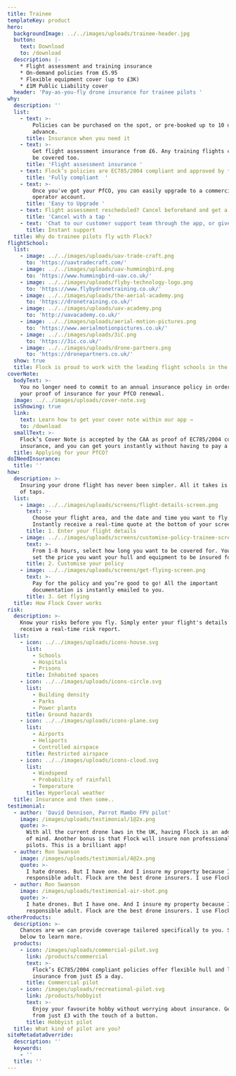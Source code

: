 ```yaml
---
title: Trainee
templateKey: product
hero:
  backgroundImage: ../../images/uploads/trainee-header.jpg
  button:
    text: Download
    to: /download
  description: |-
    * Flight assessment and training insurance 
    * On-demand policies from £5.95
    * Flexible equipment cover (up to £3K) 
    * £1M Public Liability cover
  header: 'Pay-as-you-fly drone insurance for trainee pilots '
why:
  description: ''
  list:
    - text: >-
        Policies can be purchased on the spot, or pre-booked up to 10 days in
        advance.
      title: Insurance when you need it
    - text: >-
        Get flight assessment insurance from £6. Any training flights can also
        be covered too.
      title: 'Flight assessment insurance '
    - text: Flock’s policies are EC785/2004 compliant and approved by the CAA.
      title: 'Fully compliant  '
    - text: >-
        Once you've got your PfCO, you can easily upgrade to a commercial
        operator account.
      title: 'Easy to Upgrade '
    - text: Flight assessment rescheduled? Cancel beforehand and get a full refund.
      title: 'Cancel with a tap '
    - text: 'Chat to our customer support team through the app, or give us a call.'
      title: Instant support
  title: Why do trainee pilots fly with Flock?
flightSchool:
  list:
    - image: ../../images/uploads/uav-trade-craft.png
      to: 'https://uavtradecraft.com/'
    - image: ../../images/uploads/uav-hummingbird.png
      to: 'https://www.hummingbird-uav.co.uk/'
    - image: ../../images/uploads/flyby-technology-logo.png
      to: 'https://www.flybydronetraining.co.uk/'
    - image: ../../images/uploads/the-aerial-academy.png
      to: 'https://dronetraining.co.uk/'
    - image: ../../images/uploads/uav-academy.png
      to: 'http://uavacademy.co.uk/'
    - image: ../../images/uploads/aerial-motion-pictures.png
      to: 'https://www.aerialmotionpictures.co.uk/'
    - image: ../../images/uploads/3iC.png
      to: 'https://3ic.co.uk/'
    - image: ../../images/uploads/drone-partners.png
      to: 'https://dronepartners.co.uk/'
  show: true
  title: Flock is proud to work with the leading flight schools in the UK
coverNote:
  bodyText: >-
    You no longer need to commit to an annual insurance policy in order to get
    your proof of insurance for your PfCO renewal.
  image: ../../images/uploads/cover-note.svg
  isShowing: true
  link:
    text: Learn how to get your cover note within our app →
    to: /download
  smallText: >-
    Flock’s Cover Note is accepted by the CAA as proof of EC785/2004 compliant
    insurance, and you can get yours instantly without having to pay a penny.
  title: Applying for your PfCO?
doINeedInsurance:
  title: ''
how:
  description: >-
    Insuring your drone flight has never been simpler. All it takes is a matter
    of taps.
  list:
    - image: ../../images/uploads/screens/flight-details-screen.png
      text: >-
        Choose your flight area, and the date and time you want to fly.
        Instantly receive a real-time quote at the bottom of your screen.
      title: 1. Enter your flight details
    - image: ../../images/uploads/screens/customise-policy-trainee-screen.png
      text: >-
        From 1-8 hours, select how long you want to be covered for. You can even
        set the price you want your hull and equipment to be insured for.
      title: 2. Customise your policy
    - image: ../../images/uploads/screens/get-flying-screen.png
      text: >-
        Pay for the policy and you’re good to go! All the important
        documentation is instantly emailed to you.
      title: 3. Get flying
  title: How Flock Cover works
risk:
  description: >-
    Know your risks before you fly. Simply enter your flight's details and
    receive a real-time risk report.
  list:
    - icon: ../../images/uploads/icons-house.svg
      list:
        - Schools
        - Hospitals
        - Prisons
      title: Inhabited spaces
    - icon: ../../images/uploads/icons-circle.svg
      list:
        - Building density
        - Parks
        - Power plants
      title: Ground hazards
    - icon: ../../images/uploads/icons-plane.svg
      list:
        - Airports
        - Heliports
        - Controlled airspace
      title: Restricted airspace
    - icon: ../../images/uploads/icons-cloud.svg
      list:
        - Windspeed
        - Probability of rainfall
        - Temperature
      title: Hyperlocal weather
  title: Insurance and then some..
testimonial:
  - author: 'David Dennison, Parrot Mambo FPV pilot'
    image: /images/uploads/testimonial/1@2x.png
    quote: >-
      With all the current drone laws in the UK, having Flock is an added peace
      of mind. Another bonus is that Flock will insure non professional drone
      pilots. This is a brilliant app!
  - author: Ron Swanson
    image: /images/uploads/testimonial/4@2x.png
    quote: >-
      I hate drones. But I have one. And I insure my property because I'm a
      responsible adult. Flock are the best drone insurers. I use Flock.
  - author: Ron Swanson
    image: /images/uploads/testimonial-air-shot.png
    quote: >-
      I hate drones. But I have one. And I insure my property because I'm a
      responsible adult. Flock are the best drone insurers. I use Flock.
otherProducts:
  description: >-
    Chances are we can provide coverage tailored specifically to you. Select
    below to learn more.
  products:
    - icon: /images/uploads/commercial-pilot.svg
      link: /products/commercial
      text: >-
        Flock’s EC785/2004 compliant policies offer flexible hull and liability
        insurance from just £5 a day.
      title: Commercial pilot
    - icon: /images/uploads/recreational-pilot.svg
      link: /products/hobbyist
      text: >-
        Enjoy your favourite hobby without worrying about insurance. Get covered
        from just £3 with the touch of a button.
      title: Hobbyist pilot
  title: What kind of pilot are you?
siteMetadataOverride:
  description: ''
  keywords:
    - ''
  title: ''
---
```


